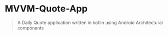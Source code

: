 # MVVM-Quote-App
> A Daily Quote application written in kotlin using Android Architectural components


